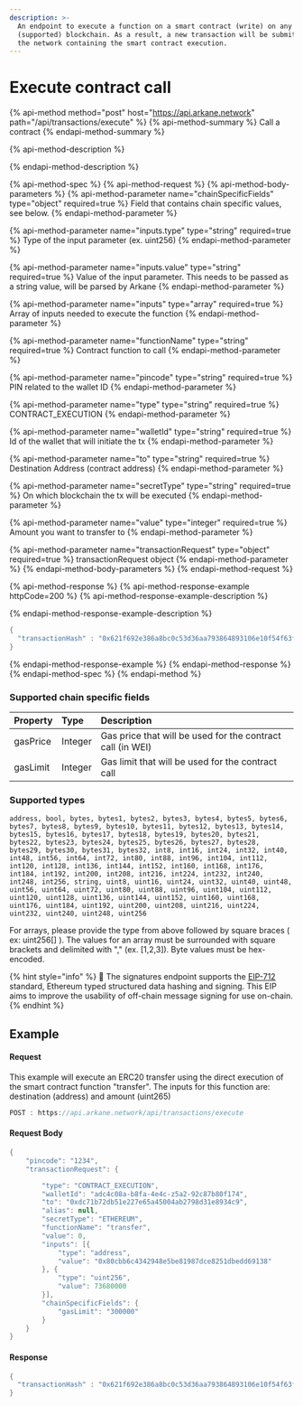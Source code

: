 ```yaml
---
description: >-
  An endpoint to execute a function on a smart contract (write) on any
  (supported) blockchain. As a result, a new transaction will be submitted to
  the network containing the smart contract execution.
---
```


# Execute contract call

{% api-method method="post" host="https://api.arkane.network" path="/api/transactions/execute" %}
{% api-method-summary %}
Call a contract
{% endapi-method-summary %}

{% api-method-description %}

{% endapi-method-description %}

{% api-method-spec %}
{% api-method-request %}
{% api-method-body-parameters %}
{% api-method-parameter name="chainSpecificFields" type="object" required=true %}
Field that contains chain specific values,  see below.
{% endapi-method-parameter %}

{% api-method-parameter name="inputs.type" type="string" required=true %}
Type of the input parameter \(ex. uint256\)
{% endapi-method-parameter %}

{% api-method-parameter name="inputs.value" type="string" required=true %}
Value of the input parameter. This needs to be passed as a string value, will be parsed by Arkane
{% endapi-method-parameter %}

{% api-method-parameter name="inputs" type="array" required=true %}
Array of inputs needed to execute the function
{% endapi-method-parameter %}

{% api-method-parameter name="functionName" type="string" required=true %}
Contract function to call
{% endapi-method-parameter %}

{% api-method-parameter name="pincode" type="string" required=true %}
PIN related to the wallet ID
{% endapi-method-parameter %}

{% api-method-parameter name="type" type="string" required=true %}
CONTRACT\_EXECUTION
{% endapi-method-parameter %}

{% api-method-parameter name="walletId" type="string" required=true %}
Id of the wallet that will initiate the tx
{% endapi-method-parameter %}

{% api-method-parameter name="to" type="string" required=true %}
Destination Address \(contract address\)
{% endapi-method-parameter %}

{% api-method-parameter name="secretType" type="string" required=true %}
On which blockchain the tx will be executed
{% endapi-method-parameter %}

{% api-method-parameter name="value" type="integer" required=true %}
Amount you want to transfer to
{% endapi-method-parameter %}

{% api-method-parameter name="transactionRequest" type="object" required=true %}
transactionRequest object
{% endapi-method-parameter %}
{% endapi-method-body-parameters %}
{% endapi-method-request %}

{% api-method-response %}
{% api-method-response-example httpCode=200 %}
{% api-method-response-example-description %}

{% endapi-method-response-example-description %}

```java
{
  "transactionHash" : "0x621f692e386a8bc0c53d36aa793864893106e10f54f63fa9c063e24ad975d907"
}
```
{% endapi-method-response-example %}
{% endapi-method-response %}
{% endapi-method-spec %}
{% endapi-method %}

### Supported chain specific fields

| Property | Type | Description |
| :--- | :--- | :--- |
| gasPrice | Integer | Gas price that will be used for the contract call \(in WEI\) |
| gasLimit | Integer | Gas limit that will be used for the contract call |

### Supported types

`address, bool, bytes, bytes1, bytes2, bytes3, bytes4, bytes5, bytes6, bytes7, bytes8, bytes9, bytes10, bytes11, bytes12, bytes13, bytes14, bytes15, bytes16, bytes17, bytes18, bytes19, bytes20, bytes21, bytes22, bytes23, bytes24, bytes25, bytes26, bytes27, bytes28, bytes29, bytes30, bytes31, bytes32, int8, int16, int24, int32, int40, int48, int56, int64, int72, int80, int88, int96, int104, int112, int120, int128, int136, int144, int152, int160, int168, int176, int184, int192, int200, int208, int216, int224, int232, int240, int248, int256, string, uint8, uint16, uint24, uint32, uint40, uint48, uint56, uint64, uint72, uint80, uint88, uint96, uint104, uint112, uint120, uint128, uint136, uint144, uint152, uint160, uint168, uint176, uint184, uint192, uint200, uint208, uint216, uint224, uint232, uint240, uint248, uint256`

For arrays, please provide the type from above followed by square braces \( ex: uint256\[\] \). The values for an array must be surrounded with square brackets and delimited with "," \(ex. \[1,2,3\]\). Byte values must be hex-encoded.

{% hint style="info" %}
🧙 The signatures endpoint supports the [EIP-712](https://eips.ethereum.org/EIPS/eip-712) standard, Ethereum typed structured data hashing and signing. This EIP aims to improve the usability of off-chain message signing for use on-chain.
{% endhint %}

## Example 

#### Request 

This example will execute an ERC20 transfer using the direct execution of the smart contract function "transfer". The inputs for this function are: destination \(address\) and amount \(uint265\)

```javascript
POST : https://api.arkane.network/api/transactions/execute
```

#### Request Body

```java
{
	"pincode": "1234",
	"transactionRequest": {

		"type": "CONTRACT_EXECUTION",
		"walletId": "adc4c08a-b8fa-4e4c-z5a2-92c87b80f174",
		"to": "0xdc71b72db51e227e65a45004ab2798d31e8934c9",
		"alias": null,
		"secretType": "ETHEREUM",
		"functionName": "transfer",
		"value": 0,
		"inputs": [{
			"type": "address",
			"value": "0x80cbb6c4342948e5be81987dce8251dbedd69138"
		}, {
			"type": "uint256",
			"value": 73680000
		}],
		"chainSpecificFields": {
			"gasLimit": "300000"
		}
	}
}
```

#### Response

```java
{
  "transactionHash" : "0x621f692e386a8bc0c53d36aa793864893106e10f54f63fa9c063e24ad975d907"
}
```



